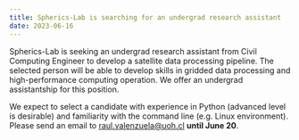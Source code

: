 ```yaml
---
title: Spherics-Lab is searching for an undergrad research assistant
date: 2023-06-16
---
```


<!-- Congratulations to Richard Hendricks for winning first place in the Wowchemy Prize. -->

<!--more-->

Spherics-Lab is seeking an undergrad research assistant from Civil Computing Engineer to develop a satellite data processing pipeline. The selected person will be able to develop skills in gridded data processing and high-performance computing operation. We offer an undergrad assistantship for this position.

We expect to select a candidate with experience in Python (advanced level is desirable) and familiarity with the command line (e.g. Linux environment). Please send an email to raul.valenzuela@uoh.cl **until June 20**.
